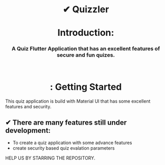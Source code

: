 <h1 align="center" style="border-bottom: none;">✔ Quizzler</h1>

<h1 align="center"> Introduction: </h2>
<h3 align="center">A Quiz Flutter Application that has an excellent features of secure and fun quizes. </h3><br>

<h1 align="center">: Getting Started</h2>

This quiz application is build with Material UI that has some excellent features and security.

<h2>✔ There are many features still under development: </h2>

- To create a quiz application with some advance features
- create security based quiz evalation parameters

HELP US BY STARRING THE REPOSITORY.

